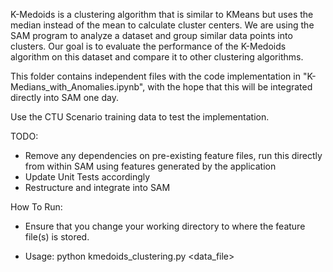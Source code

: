 K-Medoids is a clustering algorithm that is similar to KMeans
but uses the median instead of the mean to calculate
cluster centers. We are using the SAM program to analyze a
dataset and group similar data points into clusters. Our goal
is to evaluate the performance of the K-Medoids algorithm
on this dataset and compare it to other clustering algorithms.

This folder contains independent files with the code implementation in "K-Medians_with_Anomalies.ipynb", 
with the hope that this will be integrated directly into SAM one day.

Use the CTU Scenario training data to test the implementation.

TODO: 
- Remove any dependencies on pre-existing feature files, run this directly from within SAM using features generated 
by the application
- Update Unit Tests accordingly
- Restructure and integrate into SAM

How To Run:
- Ensure that you change your working directory to where the feature file(s) is stored.

- Usage: python kmedoids_clustering.py <data_file>